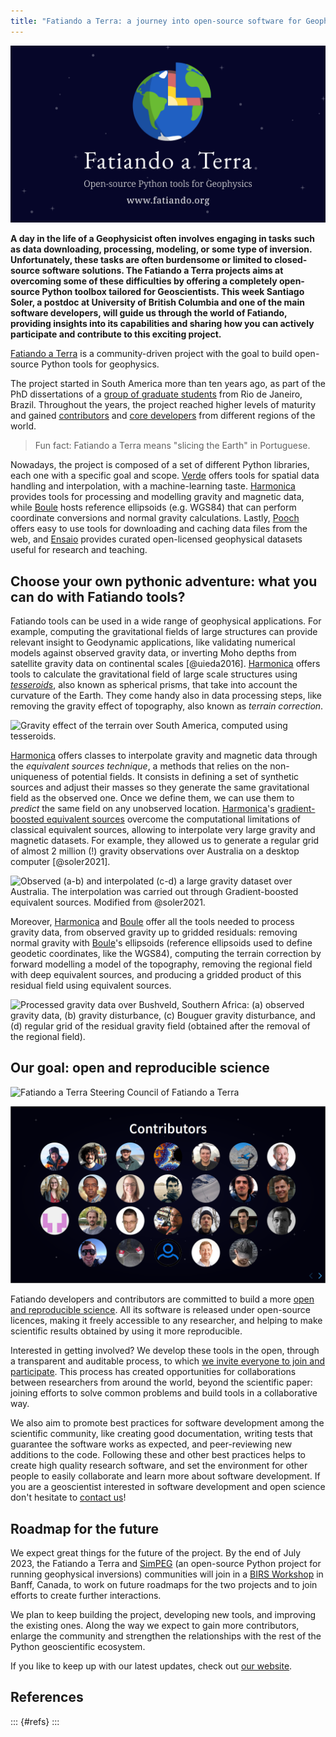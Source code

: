 ```yaml
---
title: "Fatiando a Terra: a journey into open-source software for Geophysics"
---
```


![](figs/fatiando-banner.png)

**A day in the life of a Geophysicist often involves engaging in tasks such as
data downloading, processing, modeling, or some type of inversion.
Unfortunately, these tasks are often burdensome or limited to closed-source
software solutions. The Fatiando a Terra projects aims at
overcoming some of these difficulties by offering a completely open-source
Python toolbox tailored for Geoscientists. This week Santiago Soler, a postdoc
at University of British Columbia and one of the main software developers, will
guide us through the world of Fatiando, providing insights into its
capabilities and sharing how you can actively participate and contribute to
this exciting project.**

[Fatiando a Terra][fatiando] is a community-driven project with the goal to
build open-source Python tools for geophysics.

The project started in South America more than ten years ago, as part of the
PhD dissertations of a [group of graduate students][founders] from Rio de
Janeiro, Brazil.
Throughout the years, the project reached higher levels of maturity and gained
[contributors][contributors] and [core developers][developers] from different
regions of the world.

> Fun fact: Fatiando a Terra means "slicing the Earth" in Portuguese.

Nowadays, the project is composed of a set of different Python libraries, each
one with a specific goal and scope. [Verde][verde] offers tools for spatial
data handling and interpolation, with a machine-learning taste.
[Harmonica][harmonica] provides tools for processing and modelling gravity and
magnetic data, while [Boule][boule] hosts reference ellipsoids (e.g. WGS84)
that can perform coordinate conversions and normal gravity calculations.
Lastly, [Pooch][pooch] offers easy to use tools for downloading and caching
data files from the web, and [Ensaio][ensaio] provides curated open-licensed
geophysical datasets useful for research and teaching.


## Choose your own pythonic adventure: what you can do with Fatiando tools?

Fatiando tools can be used in a wide range of geophysical applications.
For example, computing the gravitational fields of large structures can provide
relevant insight to Geodynamic applications, like validating numerical models
against observed gravity data, or inverting Moho depths from satellite gravity
data on continental scales [@uieda2016].
[Harmonica][harmonica] offers tools to calculate the gravitational field of
large scale structures using [_tesseroids_][tesseroids], also known as
spherical prisms, that take into account the curvature of the Earth.
They come handy also in data processing steps, like removing the gravity effect
of topography, also known as _terrain correction_.

![Gravity effect of the terrain over South America, computed using
tesseroids.](figs/terrain-correction-south-america.png)

[Harmonica][harmonica] offers classes to interpolate gravity and magnetic data
through the _equivalent sources technique_, a methods that relies on
the non-uniqueness of potential fields. It consists in defining a set of
synthetic sources and adjust their masses so they generate the same
gravitational field as the observed one. Once we define them, we can use them
to _predict_ the same field on any unobserved location.
[Harmonica][harmonica]'s [gradient-boosted equivalent sources][gb-eq] overcome
the computational limitations of classical equivalent sources, allowing to
interpolate very large gravity and magnetic datasets.
For example, they allowed us to generate
a regular grid of almost 2 million (!) gravity observations over Australia on
a desktop computer [@soler2021].

![Observed (a-b) and interpolated (c-d) a large gravity dataset over Australia.
The interpolation was carried out through Gradient-boosted equivalent
sources. Modified from @soler2021.](figs/australia.png)

Moreover, [Harmonica][harmonica] and [Boule][boule] offer all the tools needed
to process gravity data, from observed gravity up to gridded residuals:
removing normal gravity with [Boule][boule]'s ellipsoids (reference ellipsoids
used to define geodetic coordinates, like the WGS84), computing the terrain
correction by forward modelling a model of the topography, removing the
regional field with deep equivalent sources, and producing a gridded product of
this residual field using equivalent sources.

![Processed gravity data over Bushveld, Southern Africa: (a) observed gravity
data, (b) gravity disturbance, (c) Bouguer gravity disturbance, and (d) regular
grid of the residual gravity field (obtained after the removal of the regional
field).](figs/south-africa-gravity.png)


## Our goal: open and reproducible science

![Fatiando a Terra Steering Council of Fatiando
a Terra](figs/fatiando-steering-council.png)

![Fatiando a Terra Contributors](figs/fatiando-contributors.png)

Fatiando developers and contributors are committed to build a more [open and
reproducible science][blogpost-open-science].
All its software is released under open-source licences, making it freely
accessible to any researcher, and helping to make scientific results obtained
by using it more reproducible.

Interested in getting involved? We develop these tools in the open, through
a transparent and auditable process, to which [we invite everyone to join and
participate][contact].
This process has created opportunities for collaborations between researchers
from around the world, beyond the scientific paper: joining efforts to solve
common problems and build tools in a collaborative way.

We also aim to promote best practices for software development among the
scientific community, like creating good documentation, writing tests that
guarantee the software works as expected, and peer-reviewing new additions to
the code.
Following these and other best practices helps to create high quality research
software, and set the environment for other people to easily collaborate
and learn more about software development. If you are a geoscientist interested
in software development and open science don't hesitate to [contact
us][contact]!


## Roadmap for the future

We expect great things for the future of the project.
By the end of July 2023, the Fatiando a Terra and [SimPEG][simpeg] (an
open-source Python project for running geophysical inversions) communities
will join in a [BIRS Workshop][birs] in Banff, Canada, to work on future
roadmaps for the two projects and to join efforts to create further
interactions.

We plan to keep building the project, developing new tools, and improving the
existing ones. Along the way we expect to gain more contributors, enlarge the
community and strengthen the relationships with the rest of the Python
geoscientific ecosystem.

If you like to keep up with our latest updates, check out [our
website][fatiando].


## References

::: {#refs}
:::


[fatiando]: https://www.fatiando.org
[contact]: https://www.fatiando.org/contact/
[founders]: https://www.fatiando.org/community/#project-founders
[contributors]: https://www.fatiando.org/community/#package-authors
[developers]: https://www.fatiando.org/community/#steering-council
[boule]: https://www.fatiando.org/boule
[harmonica]: https://www.fatiando.org/harmonica
[verde]: https://www.fatiando.org/verde
[pooch]: https://www.fatiando.org/pooch
[ensaio]: https://www.fatiando.org/ensaio
[tesseroid-layer]: https://www.fatiando.org/ensaio
[simpeg]: https://simpeg.xyz
[birs]: https://birs-2023.softwareunderground.org
[gb-eq]: https://www.fatiando.org/harmonica/latest/user_guide/equivalent_sources/gradient-boosted-eqs.html
[tesseroids]: https://www.fatiando.org/harmonica/latest/user_guide/forward_modelling/tesseroid.html#tesseroid
[blogpost-open-science]: https://blogs.egu.eu/divisions/gd/2020/07/24/what-is-fair-for-geodynamics
